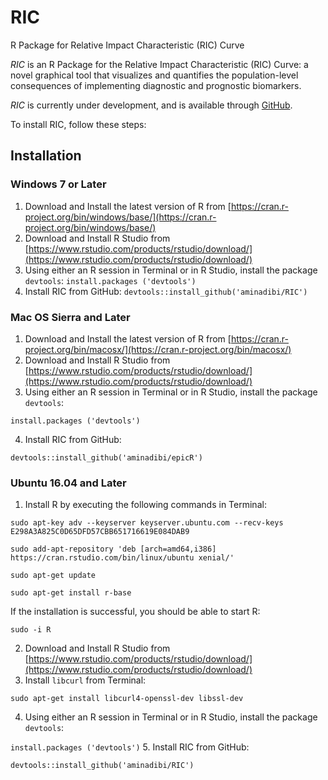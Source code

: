 # RIC
R Package for Relative Impact Characteristic (RIC) Curve

*RIC* is an R Package for the Relative Impact Characteristic (RIC) Curve: a novel graphical tool that visualizes and quantifies the population-level consequences of implementing diagnostic and prognostic biomarkers.

*RIC* is currently under development, and is available through [GitHub](https://github.com/aminadibi/RIC). 

To install RIC, follow these steps:

## Installation
### Windows 7 or Later
1. Download and Install the latest version of R from [https://cran.r-project.org/bin/windows/base/](https://cran.r-project.org/bin/windows/base/)
2. Download and Install R Studio from [https://www.rstudio.com/products/rstudio/download/](https://www.rstudio.com/products/rstudio/download/)
3. Using either an R session in Terminal or in R Studio, install the package `devtools`:
  `install.packages ('devtools')`
4. Install RIC from GitHub:
  `devtools::install_github('aminadibi/RIC')`


### Mac OS Sierra and Later
1. Download and Install the latest version of R from [https://cran.r-project.org/bin/macosx/](https://cran.r-project.org/bin/macosx/)
2. Download and Install R Studio from [https://www.rstudio.com/products/rstudio/download/](https://www.rstudio.com/products/rstudio/download/)
3. Using either an R session in Terminal or in R Studio, install the package `devtools`:

  `install.packages ('devtools')`

4. Install RIC from GitHub:

`devtools::install_github('aminadibi/epicR')`

### Ubuntu 16.04 and Later
1. Install R by executing the following commands in Terminal:

  `sudo apt-key adv --keyserver keyserver.ubuntu.com --recv-keys E298A3A825C0D65DFD57CBB651716619E084DAB9`

  `sudo add-apt-repository 'deb [arch=amd64,i386] https://cran.rstudio.com/bin/linux/ubuntu xenial/'`

  `sudo apt-get update`

  `sudo apt-get install r-base`

If the installation is successful, you should be able to start R:

  `sudo -i R`

2. Download and Install R Studio from [https://www.rstudio.com/products/rstudio/download/](https://www.rstudio.com/products/rstudio/download/)
3. Install `libcurl` from Terminal: 

  `sudo apt-get install libcurl4-openssl-dev libssl-dev`

4. Using either an R session in Terminal or in R Studio, install the package `devtools`:

  `install.packages ('devtools')`
5. Install RIC from GitHub:

  `devtools::install_github('aminadibi/RIC')`

